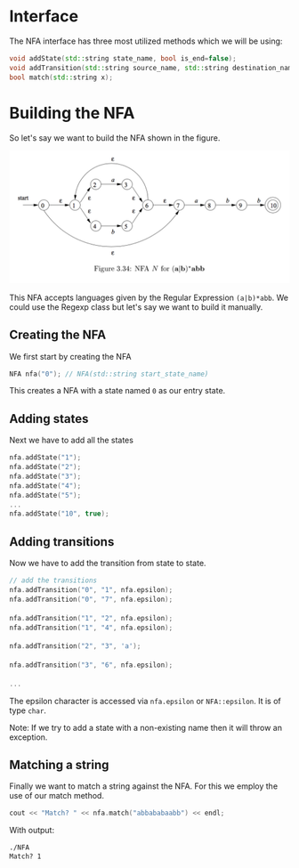 # Interface
The NFA interface has three most utilized methods which we will be using:

````cpp
void addState(std::string state_name, bool is_end=false);
void addTransition(std::string source_name, std::string destination_name, char symbol);
bool match(std::string x);
````

# Building the NFA
So let's say we want to build the NFA shown in the figure.

![alt text](ExampleAutomata.png)

This NFA accepts languages given by the Regular Expression `(a|b)*abb`. 
We could use the Regexp class but let's say we want to build it manually.

## Creating the NFA

We first start by creating the NFA

````cpp
NFA nfa("0"); // NFA(std::string start_state_name)
````

This creates a NFA with a state named `0` as our entry state.

## Adding states
Next we have to add all the states
````cpp
nfa.addState("1");
nfa.addState("2");
nfa.addState("3");
nfa.addState("4");
nfa.addState("5");
...
nfa.addState("10", true);

````

## Adding transitions
Now we have to add the transition from state to state.

````cpp
// add the transitions
nfa.addTransition("0", "1", nfa.epsilon);
nfa.addTransition("0", "7", nfa.epsilon);

nfa.addTransition("1", "2", nfa.epsilon);
nfa.addTransition("1", "4", nfa.epsilon);

nfa.addTransition("2", "3", 'a');

nfa.addTransition("3", "6", nfa.epsilon);

...
````
The epsilon character is accessed via `nfa.epsilon` or `NFA::epsilon`.
It is of type `char`.

Note: If we try to add a state with a non-existing name then it 
will throw an exception.

## Matching a string
Finally we want to match a string against the NFA. For this we employ
the use of our match method.
````cpp
cout << "Match? " << nfa.match("abbababaabb") << endl;
````

With output:

````
./NFA
Match? 1
````